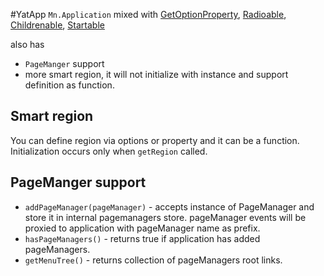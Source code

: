 #YatApp
`Mn.Application` mixed with [GetOptionProperty](mixins/get-option-property.md), [Radioable](mixins/radioable.md), [Childrenable](mixins/childrenable.md), [Startable](mixins/startable.md)

also has 
* `PageManger` support
* more smart region, it will not initialize with instance and support definition as function.

## Smart region
You can define region via options or property and it can be a function.
Initialization occurs only when `getRegion` called.

## PageManger support

* `addPageManager(pageManager)` - accepts instance of PageManager and store it in internal pagemanagers store.
pageManager events will be proxied to application with pageManager name as prefix.
* `hasPageManagers()` - returns true if application has added pageManagers.
* `getMenuTree()` - returns collection of pageManagers root links.
